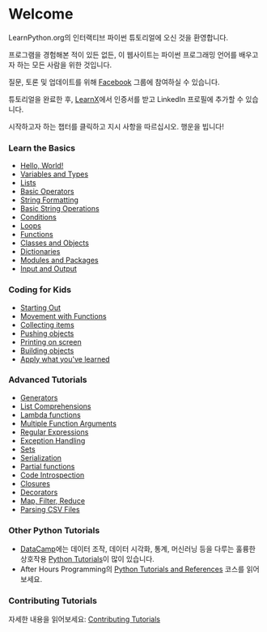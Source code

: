 # Welcome

LearnPython.org의 인터랙티브 파이썬 튜토리얼에 오신 것을 환영합니다.

프로그램을 경험해본 적이 있든 없든, 이 웹사이트는 파이썬 프로그래밍 언어를 배우고자 하는 모든 사람을 위한 것입니다.<br>

질문, 토론 및 업데이트를 위해 <a href="http://www.facebook.com/groups/180708015327157/">Facebook</a> 그룹에 참여하실 수 있습니다.

튜토리얼을 완료한 후, [LearnX](https://www.learnx.org)에서 인증서를 받고 LinkedIn 프로필에 추가할 수 있습니다.

시작하고자 하는 챕터를 클릭하고 지시 사항을 따르십시오. 행운을 빕니다!<br>

### Learn the Basics

- [Hello, World!](Hello%20World)
- [Variables and Types](Variables%20and%20Types)
- [Lists](Lists)
- [Basic Operators](Basic%20Operators)
- [String Formatting](String%20Formatting)
- [Basic String Operations](Basic%20String%20Operations)
- [Conditions](Conditions)
- [Loops](Loops)
- [Functions](Functions)
- [Classes and Objects](Classes%20and%20Objects)
- [Dictionaries](Dictionaries)
- [Modules and Packages](Modules%20and%20Packages)
- [Input and Output](Input%20and%20Output)

### Coding for Kids
- [Starting Out](https://codingforkids.io/play/python/intro-level1)
- [Movement with Functions](https://codingforkids.io/play/python/intro-level2)
- [Collecting items](https://codingforkids.io/play/python/intro-level3)
- [Pushing objects](https://codingforkids.io/play/python/intro-level4)
- [Printing on screen](https://codingforkids.io/play/python/intro-level5)
- [Building objects](https://codingforkids.io/play/python/intro-level6)
- [Apply what you've learned](https://codingforkids.io/play/python/intro-level7)

### Advanced Tutorials

- [Generators](Generators)
- [List Comprehensions](List%20Comprehensions)
- [Lambda functions](Lambda%20functions)
- [Multiple Function Arguments](Multiple%20Function%20Arguments)
- [Regular Expressions](Regular%20Expressions)
- [Exception Handling](Exception%20Handling)
- [Sets](Sets)
- [Serialization](Serialization)
- [Partial functions](Partial%20functions)
- [Code Introspection](Code%20Introspection)
- [Closures](Closures)
- [Decorators](Decorators)
- [Map, Filter, Reduce](Map,%20Filter,%20Reduce)
- [Parsing CSV Files](Parsing%20CSV%20Files)

### Other Python Tutorials

- [DataCamp](https://datacamp.pxf.io/c/67577/1012793/13294?sharedId=learnpython.org)에는 데이터 조작, 데이터 시각화, 통계, 머신러닝 등을 다루는 훌륭한 상호작용 [Python Tutorials](https://datacamp.pxf.io/c/67577/1012793/13294?sharedId=learnpython.org)이 많이 있습니다.
- After Hours Programming의 [Python Tutorials and References](http://www.afterhoursprogramming.com/index.php?article=181) 코스를 읽어보세요.

### Contributing Tutorials

자세한 내용을 읽어보세요: [Contributing Tutorials](Contributing%20Tutorials)